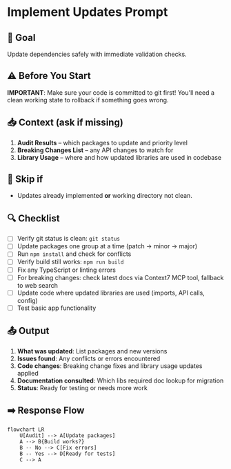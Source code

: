 # Implement Updates Prompt

## 🎯 Goal
Update dependencies safely with immediate validation checks.

## ⚠️ Before You Start
**IMPORTANT**: Make sure your code is committed to git first! You'll need a clean working state to rollback if something goes wrong.

## 📥 Context (ask if missing)
1. **Audit Results** – which packages to update and priority level
2. **Breaking Changes List** – any API changes to watch for
3. **Library Usage** – where and how updated libraries are used in codebase

## 🚦 Skip if
- Updates already implemented **or** working directory not clean.

## 🔍 Checklist
- [ ] Verify git status is clean: `git status`
- [ ] Update packages one group at a time (patch → minor → major)
- [ ] Run `npm install` and check for conflicts
- [ ] Verify build still works: `npm run build`
- [ ] Fix any TypeScript or linting errors
- [ ] For breaking changes: check latest docs via Context7 MCP tool, fallback to web search
- [ ] Update code where updated libraries are used (imports, API calls, config)
- [ ] Test basic app functionality

## 📤 Output
1. **What was updated**: List packages and new versions
2. **Issues found**: Any conflicts or errors encountered  
3. **Code changes**: Breaking change fixes and library usage updates applied
4. **Documentation consulted**: Which libs required doc lookup for migration
5. **Status**: Ready for testing or needs more work

## ➡️ Response Flow
```mermaid
flowchart LR
    U[Audit] --> A[Update packages]
    A --> B{Build works?}
    B -- No --> C[Fix errors]
    B -- Yes --> D[Ready for tests]
    C --> A
```